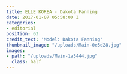 ```yaml
---
title: ELLE KOREA - Dakota Fanning
date: 2017-01-07 05:58:00 Z
categories:
- editorial
position: 63
credit_text: 'Model: Dakota Fanning'
thumbnail_image: "/uploads/Main-0e5d28.jpg"
images:
- path: "/uploads/Main-1a5444.jpg"
  class: half
---
```


